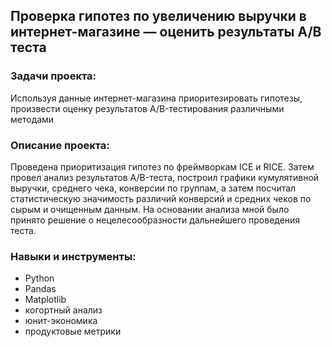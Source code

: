 ## Проверка гипотез по увеличению выручки в интернет-магазине — оценить результаты A/B теста
### Задачи проекта:
Используя данные интернет-магазина приоритезировать гипотезы, произвести оценку результатов A/B-тестирования различными методами
### Описание проекта:
Проведена приоритизация гипотез по фреймворкам ICE и RICE. Затем провел анализ результатов A/B-теста, построил графики кумулятивной выручки, среднего чека, конверсии по группам, а затем посчитал статистическую значимость различий конверсий и средних чеков по сырым и очищенным данным. На основании анализа мной было принято решение о нецелесообразности дальнейшего проведения теста.
### Навыки и инструменты:

- Python
- Pandas
- Matplotlib
- когортный анализ
- юнит-экономика
- продуктовые метрики
